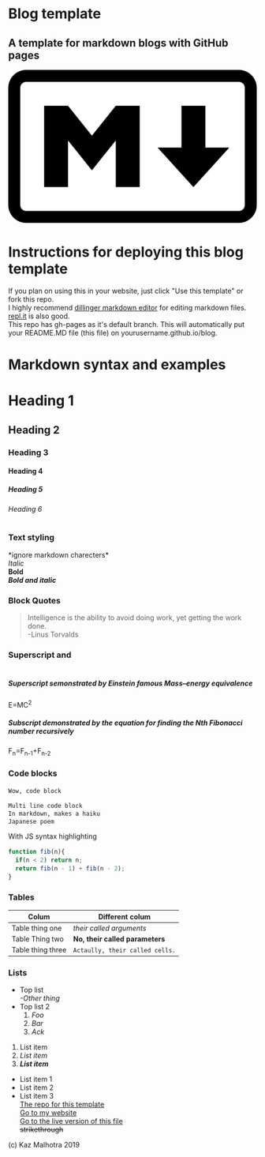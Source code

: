 

# Blog template
## A template for markdown blogs with GitHub pages
![Wow, an image](/assets/img/md_logo.png)
# Instructions for deploying this blog template
If you plan on using this in your website, just click "Use this template" or fork this repo.     
I highly recommend [dillinger markdown editor](https://dillinger.io/) for editing markdown files. [repl.it](https://repl.it)
is also good.    
This repo has gh-pages as it's default branch. This will automatically put your README.MD file (this file) on yourusername.github.io/blog. 
#
#
# Markdown syntax and examples
# Heading 1
## Heading 2  
### Heading 3  
#### Heading 4
##### Heading 5
###### Heading 6    
#
#
#
#

### Text styling
\*ignore markdown charecters\*  
*Italic*  
**Bold**  
**_Bold and italic_**  
### Block Quotes
> Intelligence is the ability to avoid doing work, yet getting the work done.    
> -Linus Torvalds

### Superscript and 
#
##### Superscript semonstrated by Einstein famous Mass–energy equivalence
E=MC<sup>2</sup>  
##### Subscript demonstrated by the equation for finding the Nth Fibonacci number recursively
F<sub>n</sub>=F<sub>n-1</sub>+F<sub>n-2</sub>

### Code blocks
`Wow, code block`
```
Multi line code block  
In markdown, makes a haiku
Japanese poem
```    
With JS syntax highlighting
``` js
function fib(n){
  if(n < 2) return n;
  return fib(n - 1) + fib(n - 2);
}
```

### Tables
| Colum | Different colum |
| ------ | ----------- |
| Table thing one  |*their called arguments* |
| Table Thing two | **No, their called parameters** |
| Table thing three| `Actaully, their called cells.` |

### Lists
* Top list       
    *-Other thing*
* Top list 2 
    1. *Foo*
    2. *Bar*
    3. *Ack*


1. List item 
2. *List item*  
3. **_List item_**

- List item 1  
- List item 2  
- List item 3  
[The repo for this template](https://github.com/kazmalhotra/blog)  
[Go to my website](https://kazmal.tech)  
[Go to the live version of this file](https://kazmal.tech/blog)  
~~strikethrough~~


(c) Kaz Malhotra 2019
